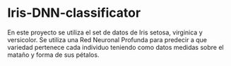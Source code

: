 # Iris-DNN-classificator
En este proyecto se utiliza el set de datos de Iris setosa, virginica y versicolor. Se utiliza una Red Neuronal Profunda para predecir a que variedad pertenece cada individuo teniendo como datos medidas sobre el mataño y forma de sus pétalos.
